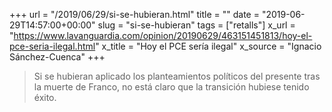 +++
url = "/2019/06/29/si-se-hubieran.html"
title = ""
date = "2019-06-29T14:57:00+00:00"
slug = "si-se-hubieran"
tags = ["retalls"]
x_url = "https://www.lavanguardia.com/opinion/20190629/463151451813/hoy-el-pce-seria-ilegal.html"
x_title = "Hoy el PCE sería ilegal"
x_source = "Ignacio Sánchez-Cuenca"
+++


> Si se hubieran aplicado los planteamientos políticos del presente tras la muerte de Franco, no está claro que la transición hubiese tenido éxito.

